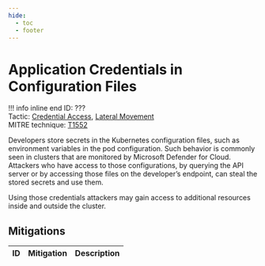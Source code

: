 ```yaml
---
hide:
  - toc
  - footer
---
```


# Application Credentials in Configuration Files

!!! info inline end
    ID: ???<br>
    Tactic: [Credential Access](../CredentialAccess/index.md), [Lateral Movement](../LateralMovement/index.md) <br>
    MITRE technique: [T1552](https://attack.mitre.org/techniques/T1552/)

Developers store secrets in the Kubernetes configuration files, such as environment variables in the pod configuration. Such behavior is commonly seen in clusters that are monitored by Microsoft Defender for Cloud. Attackers who have access to those configurations, by querying the API server or by accessing those files on the developer’s endpoint, can steal the stored secrets and use them.

Using those credentials attackers may gain access to additional resources inside and outside the cluster. 

## Mitigations

|ID|Mitigation|Description|
|--|----------|-----------|